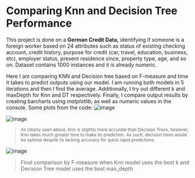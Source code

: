# Comparing Knn and Decision Tree Performance 

This project is done on a 
**German Credit Data,**
identifying if someone is a foreign worker based on 24 attributes such as status of existing checking account, credit history, purpose for credit (car, travel, education, business, etc), employer status, present residence since, property type, age,  and so on. Dataset contains 1000 instances and it is already numeric.

Here I am comparing KNN and Decision tree based on F-measure and time it takes to predict outputs using our model. I am running both models in 5 iterations and then I find the average. Additionally, I try out different k and maxDepth for Knn and DT respectively. Finally, I compare output results by creating barcharts using *matplotlib*, as well as numeric values in the console. 
Some plots from the code:
![image](https://user-images.githubusercontent.com/60479692/190829660-dc911c64-934b-4bba-8585-8eb5fc579446.png)

![image](https://user-images.githubusercontent.com/60479692/190829702-988f80ec-969e-40e9-8ecf-1263f2637474.png)
> <sub> As clearly seen above, Knn is slightly more accurate than Decision Trees, however, Knn takes much greater time to make its prediction. As such, decision trees would be optimal despite its  lacking accuracy for quick rapid predictions.  </sub>

![image](https://user-images.githubusercontent.com/60479692/190829779-baedaad1-2d00-4b5c-be36-bc28bd521947.png)
> <sub> </sub> Final comparison by F-measure when Knn model uses the best k and Decision Tree model uses the best max_depth
